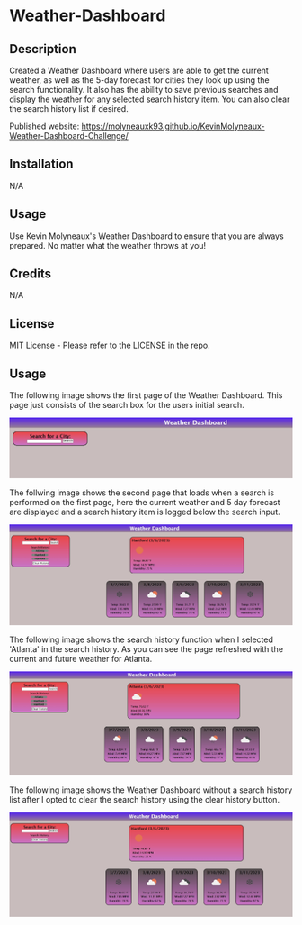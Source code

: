 # Weather-Dashboard

## Description

Created a Weather Dashboard where users are able to get the current weather, as well as the 5-day forecast for cities they look up using the search functionality. It also has the ability to save previous searches and display the weather for any selected search history item. You can also clear the search history list if desired.

Published website:  https://molyneauxk93.github.io/KevinMolyneaux-Weather-Dashboard-Challenge/

## Installation

N/A

## Usage

Use Kevin Molyneaux's Weather Dashboard to ensure that you are always prepared. No matter what the weather throws at you!

## Credits

N/A

## License

MIT License - Please refer to the LICENSE in the repo.

## Usage
The following image shows the first page of the Weather Dashboard. This page just consists of the search box for the users initial search.

![alt text](images/dashboardpage1.jpg)

The follwing image shows the second page that loads when a search is performed on the first page, here the current weather and 5 day forecast are displayed and a search history item is logged below the search input.

![alt text](images/dashboardresults.jpg)

The following image shows the search history function when I selected 'Atlanta' in the search history. As you can see the page refreshed with the current and future weather for Atlanta. 

![alt text](images/searchhistory.jpg)

The following image shows the Weather Dashboard without a search history list after I opted to clear the search history using the clear history button. 

![alt text](images/clearhistory.jpg)
